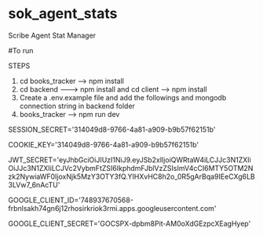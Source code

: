 # sok_agent_stats
Scribe Agent Stat Manager

#To run  

STEPS
1) cd books_tracker --> npm install
2) cd backend ---> npm install and cd client --> npm install
3) Create a .env.example file and add the followings and mongodb connection string in backend folder
4) books_tracker --> npm run dev

SESSION_SECRET='314049d8-9766-4a81-a909-b9b57f62151b'

COOKIE_KEY='314049d8-9766-4a81-a909-b9b57f62151b'

JWT_SECRET='eyJhbGciOiJIUzI1NiJ9.eyJSb2xlIjoiQWRtaW4iLCJJc3N1ZXIiOiJJc3N1ZXIiLCJVc2VybmFtZSI6IkphdmFJblVzZSIsImV4cCI6MTY5OTM2Nzk2NywiaWF0IjoxNjk5MzY3OTY3fQ.YIHXvHC8h2o_0R5gArBqa9IEeCXg6LB3LVw7_6nAcTU'

GOOGLE_CLIENT_ID='748937670568-frbnlsakh74gn6j12rhosirkriok3rmi.apps.googleusercontent.com'

GOOGLE_CLIENT_SECRET='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'

